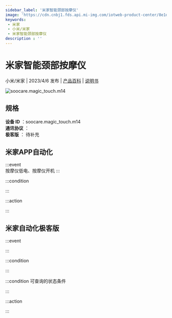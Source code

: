 ```yaml
---
sidebar_label: '米家智能颈部按摩仪'
image: 'https://cdn.cnbj1.fds.api.mi-img.com/iotweb-product-center/8e1dbb8747562dd0a4b92a8fafd86480_1678696153079.png?GalaxyAccessKeyId=AKVGLQWBOVIRQ3XLEW&Expires=9223372036854775807&Signature=ScFx/29Af+HDzuH3jX+Pk5orhtg='
keywords: 
 - 米家
 - 小米/米家
 - 米家智能颈部按摩仪
description : ''
---
```

# 米家智能颈部按摩仪

小米/米家 | 2023/4/6 发布 | [产品百科](https://home.mi.com/webapp/content/baike/product/index.html?model=soocare.magic_touch.m14/) | [说明书](https://home.mi.com/views/introduction.html?model=soocare.magic_touch.m14&region=cn)

![soocare.magic_touch.m14](https://cdn.cnbj1.fds.api.mi-img.com/iotweb-product-center/8e1dbb8747562dd0a4b92a8fafd86480_1678696153079.png?GalaxyAccessKeyId=AKVGLQWBOVIRQ3XLEW&Expires=9223372036854775807&Signature=ScFx/29Af+HDzuH3jX+Pk5orhtg=)

## 规格  
> 
**设备 ID** ：soocare.magic_touch.m14  
**通讯协议** ：  
**极客版**  ： 待补充 


## 米家APP自动化  

:::event  
按摩仪低电、按摩仪开机
:::

:::condition  

:::

:::action   

:::

## 米家自动化极客版  

:::event  

:::

:::condition  

:::

:::condition 可查询的状态条件  

:::

:::action  

:::

        
